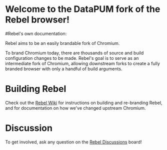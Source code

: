 # Welcome to the DataPUM fork of the Rebel browser!


#Rebel's own documentation:

Rebel aims to be an easily brandable fork of Chromium.

To brand Chromium today, there are thousands of source and build configuration changes to be made. Rebel's goal is to serve as an intermediate fork of Chromium, allowing downstream forks to create a fully branded browser with only a handful of build arguments.

# Building Rebel

Check out the [Rebel Wiki](https://github.com/RebelBrowser/rebel/wiki) for instructions on building and re-branding Rebel, and for documentation on how we've changed upstream Chromium.

# Discussion

To get involved, ask any question on the [Rebel Discussions](https://github.com/RebelBrowser/rebel/discussions) board!

